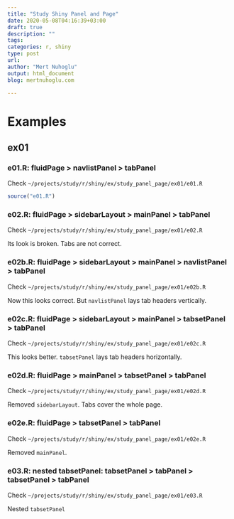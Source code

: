 ```yaml
---
title: "Study Shiny Panel and Page"
date: 2020-05-08T04:16:39+03:00 
draft: true
description: ""
tags:
categories: r, shiny
type: post
url:
author: "Mert Nuhoglu"
output: html_document
blog: mertnuhoglu.com

---
```


# Examples

## ex01

### e01.R: fluidPage > navlistPanel > tabPanel

Check `~/projects/study/r/shiny/ex/study_panel_page/ex01/e01.R`

``` r
source("e01.R")
``` 

### e02.R: fluidPage > sidebarLayout > mainPanel > tabPanel

Check `~/projects/study/r/shiny/ex/study_panel_page/ex01/e02.R`

Its look is broken. Tabs are not correct.

### e02b.R: fluidPage > sidebarLayout > mainPanel > navlistPanel > tabPanel

Check `~/projects/study/r/shiny/ex/study_panel_page/ex01/e02b.R`

Now this looks correct. But `navlistPanel` lays tab headers vertically.

### e02c.R: fluidPage > sidebarLayout > mainPanel > tabsetPanel > tabPanel

Check `~/projects/study/r/shiny/ex/study_panel_page/ex01/e02c.R`

This looks better. `tabsetPanel` lays tab headers horizontally.

### e02d.R: fluidPage > mainPanel > tabsetPanel > tabPanel

Check `~/projects/study/r/shiny/ex/study_panel_page/ex01/e02d.R`

Removed `sidebarLayout`. Tabs cover the whole page.

### e02e.R: fluidPage > tabsetPanel > tabPanel

Check `~/projects/study/r/shiny/ex/study_panel_page/ex01/e02e.R`

Removed `mainPanel`. 

### e03.R: nested tabsetPanel: tabsetPanel > tabPanel > tabsetPanel > tabPanel

Check `~/projects/study/r/shiny/ex/study_panel_page/ex01/e03.R`

Nested `tabsetPanel`

